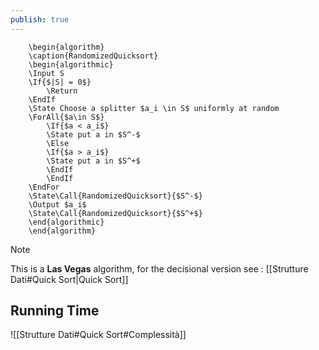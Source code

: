 ```yaml
---
publish: true
---
```

```pseudo
	\begin{algorithm}
	\caption{RandomizedQuicksort}
	\begin{algorithmic}
	\Input S
	\If{$|S| = 0$} 
		\Return
    \EndIf
    \State Choose a splitter $a_i \in S$ uniformly at random
    \ForAll{$a\in S$}
	    \If{$a < a_i$} 
	    \State put a in $S^-$
	    \Else
	    \If{$a > a_i$} 
	    \State put a in $S^+$
        \EndIf
        \EndIf
    \EndFor
    \State\Call{RandomizedQuicksort}{$S^-$}
    \Output $a_i$
    \State\Call{RandomizedQuicksort}{$S^+$}
	\end{algorithmic}
	\end{algorithm}
```

>[!note] 
>This is a **Las Vegas** algorithm, for the decisional version see : [[Strutture Dati#Quick Sort|Quick Sort]]

## Running Time

![[Strutture Dati#Quick Sort#Complessità]]

